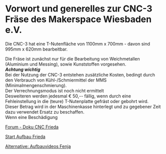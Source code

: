 # Vorwort und generelles zur CNC-3 Fräse des Makerspace Wiesbaden e.V.
Die CNC-3 hat eine T-Nutenfläche von 1100mm x 700mm - davon sind 995mm x 620mm bearbeitbar.

Die Fräse ist zunächst nur für die Bearbeitung von Weichmetallen (Aluminium und Messing), sowie Kunststoffen vorgesehen.<br>
***Achtung wichtig***<br>
Bei der Nutzung der CNC-3 entstehen zusätzliche Kosten, bedingt durch den Verbrauch von Kühl-/Schmiermittel der MMS (Minimalmengenschmierung).<br>
Der Verrechnungsmodus ist noch nicht ermittelt
<br>Desweiteren werden jedesmal € 50,-- fällig, wenn durch eine Fehleinstellung in die (teure) T-Nutenplatte gefräst oder gebohrt wird. 
Dieser Betrag wird in der Maschinenkasse hinterlegt und zu gegebener Zeit dazu verwendet Ersatz zu beschaffen.<br>
Wenn eine Beschädigung 


[Forum - Doku CNC Frieda](https://www.rc-network.de/threads/fr%C3%A4se-frieda.560454/)

[Start Aufbau Frieda](https://www.rc-network.de/threads/fr%C3%A4se-frieda.560454/page-7#post-6101748)

[Alternative: Aufbauvideos Fenja](https://youtube.com/playlist?list=PLLCksGowj_HlLhqURt2nQoHIq9-4l2GwC)
